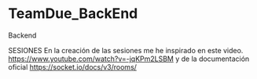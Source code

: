 # TeamDue_BackEnd
Backend


SESIONES
    En la creación de las sesiones me he inspirado en este video.
    https://www.youtube.com/watch?v=-jqKPm2LSBM
    y de la documentación oficial https://socket.io/docs/v3/rooms/